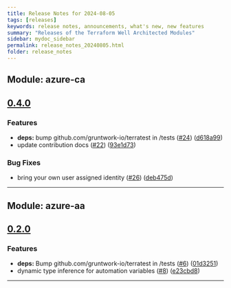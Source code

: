 ```yaml
---
title: Release Notes for 2024-08-05
tags: [releases]
keywords: release notes, announcements, what's new, new features
summary: "Releases of the Terraform Well Architected Modules"
sidebar: mydoc_sidebar
permalink: release_notes_20240805.html
folder: release_notes
---
```


## Module: azure-ca
## [0.4.0](https://github.com/CloudNationHQ/terraform-azure-ca/releases/tag/v0.4.0)


### Features

* **deps:** bump github.com/gruntwork-io/terratest in /tests ([#24](https://github.com/CloudNationHQ/terraform-azure-ca/issues/24)) ([d618a99](https://github.com/CloudNationHQ/terraform-azure-ca/commit/d618a9959237d965ab2fe4932a432e7c1e688a35))
* update contribution docs ([#22](https://github.com/CloudNationHQ/terraform-azure-ca/issues/22)) ([93e1d73](https://github.com/CloudNationHQ/terraform-azure-ca/commit/93e1d736a538dcd1f1fa8fddbaec97993fc9cfbd))


### Bug Fixes

* bring your own user assigned identity ([#26](https://github.com/CloudNationHQ/terraform-azure-ca/issues/26)) ([deb475d](https://github.com/CloudNationHQ/terraform-azure-ca/commit/deb475d40e2729b1f2f26214f1080762f6d9f18d))

---

## Module: azure-aa
## [0.2.0](https://github.com/CloudNationHQ/terraform-azure-aa/releases/tag/v0.2.0)


### Features

* **deps:** Bump github.com/gruntwork-io/terratest in /tests ([#6](https://github.com/CloudNationHQ/terraform-azure-aa/issues/6)) ([01d3251](https://github.com/CloudNationHQ/terraform-azure-aa/commit/01d32512779ed26caaa7e2c41c756b3f0f8184e5))
* dynamic type inference for automation variables ([#8](https://github.com/CloudNationHQ/terraform-azure-aa/issues/8)) ([e23cbd8](https://github.com/CloudNationHQ/terraform-azure-aa/commit/e23cbd8cc24ff44e27b28ab22845eb6e740d8e34))

---

